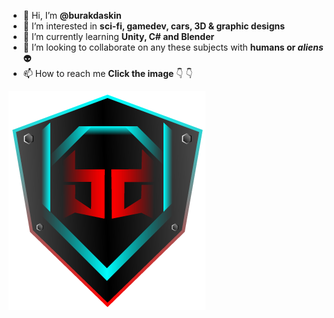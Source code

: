 - :vulcan_salute:	 Hi, I’m **@burakdaskin**
- 👀 I’m interested in **sci-fi, gamedev, cars, 3D & graphic designs**
- 🌱 I’m currently learning **Unity, C# and Blender**
- 💞️ I’m looking to collaborate on any these subjects with **humans or *aliens*:alien:**	
- 📫 How to reach me **Click the image** :point_down:	:point_down:	

[![alt text](https://github.com/burakdaskin/burakdaskin/blob/main/LOGO.png?raw=true)](https://burakdaskin.com)

<!---
burakdaskin/burakdaskin is a ✨ special ✨ repository because its `README.md` (this file) appears on your GitHub profile.
You can click the Preview link to take a look at your changes.
--->
